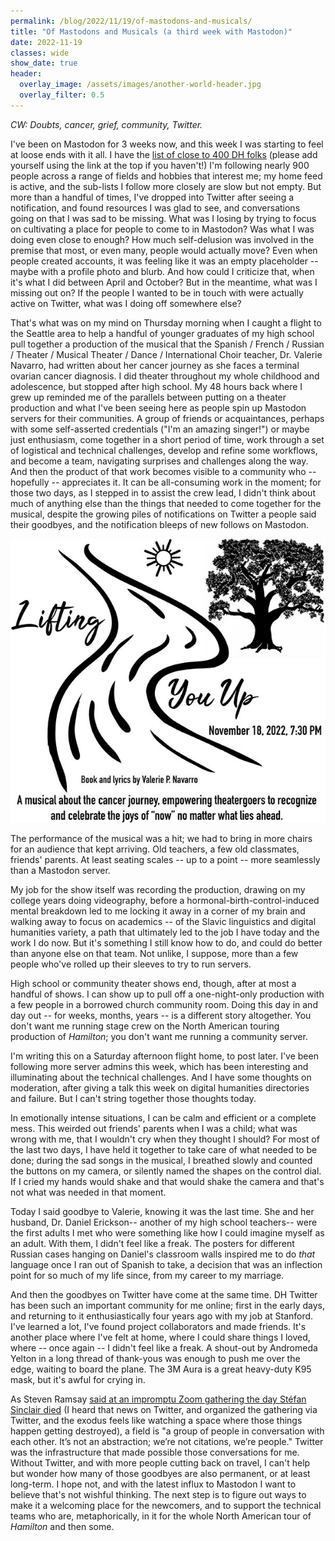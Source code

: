 ```yaml
---
permalink: /blog/2022/11/19/of-mastodons-and-musicals/
title: "Of Mastodons and Musicals (a third week with Mastodon)"
date: 2022-11-19
classes: wide
show_date: true
header:
  overlay_image: /assets/images/another-world-header.jpg
  overlay_filter: 0.5
---
```


*CW: Doubts, cancer, grief, community, Twitter.*

I've been on Mastodon for 3 weeks now, and this week I was starting to feel at loose ends with it all. I have the [list of close to 400 DH folks](https://tinyurl.com/dhmastodon) (please add yourself using the link at the top if you haven't!) I'm following nearly 900 people across a range of fields and hobbies that interest me; my home feed is active, and the sub-lists I follow more closely are slow but not empty. But more than a handful of times, I've dropped into Twitter after seeing a notification, and found resources I was glad to see, and conversations going on that I was sad to be missing. What was I losing by trying to focus on cultivating a place for people to come to in Mastodon? Was what I was doing even close to enough? How much self-delusion was involved in the premise that most, or even many, people would actually move? Even when people created accounts, it was feeling like it was an empty placeholder -- maybe with a profile photo and blurb. And how could I criticize that, when it's what I did between April and October? But in the meantime, what was I missing out on? If the people I wanted to be in touch with were actually active on Twitter, what was I doing off somewhere else?

That's what was on my mind on Thursday morning when I caught a flight to the Seattle area to help a handful of younger graduates of my high school pull together a production of the musical that the Spanish / French / Russian / Theater / Musical Theater / Dance / International Choir teacher, Dr. Valerie Navarro, had written about her cancer journey as she faces a terminal ovarian cancer diagnosis. I did theater throughout my whole childhood and adolescence, but stopped after high school. My 48 hours back where I grew up reminded me of the parallels between putting on a theater production and what I've been seeing here as people spin up Mastodon servers for their communities. A group of friends or acquaintances, perhaps with some self-asserted credentials ("I'm an amazing singer!") or maybe just enthusiasm, come together in a short period of time, work through a set of logistical and technical challenges, develop and refine some workflows, and become a team, navigating surprises and challenges along the way. And then the product of that work becomes visible to a community who -- hopefully -- appreciates it. It can be all-consuming work in the moment; for those two days, as I stepped in to assist the crew lead, I didn't think about much of anything else than the things that needed to come together for the musical, despite the growing piles of notifications on Twitter a people said their goodbyes, and the notification bleeps of new follows on Mastodon.


<img src="/assets/images/lifting_you_up_poster.jpg" alt="The poster for the musical Lifting You Up, with a sun, a river, and an oak tree and the text 'A musical about the cancer journey, empowering theatergoers to recognize and celebrate the joys of now whatever lies ahead.'"></a>


The performance of the musical was a hit; we had to bring in more chairs for an audience that kept arriving. Old teachers, a few old classmates, friends' parents. At least seating scales -- up to a point -- more seamlessly than a Mastodon server. 

My job for the show itself was recording the production, drawing on my college years doing videography, before a hormonal-birth-control-induced mental breakdown led to me locking it away in a corner of my brain and walking away to focus on academics -- of the Slavic linguistics and digital humanities variety, a path that ultimately led to the job I have today and the work I do now. But it's something I still know how to do, and could do better than anyone else on that team. Not unlike, I suppose, more than a few people who've rolled up their sleeves to try to run servers.

High school or community theater shows end, though, after at most a handful of shows. I can show up to pull off a one-night-only production with a few people in a borrowed church community room. Doing this day in and day out -- for weeks, months, years -- is a different story altogether. You don't want me running stage crew on the North American touring production of *Hamilton*; you don't want me running a community server.

I'm writing this on a Saturday afternoon flight home, to post later. I've been following more server admins this week, which has been interesting and illuminating about the technical challenges. And I have some thoughts on moderation, after giving a talk this week on digital humanities directories and failure. But I can't string together those thoughts today.

In emotionally intense situations, I can be calm and efficient or a complete mess. This weirded out friends' parents when I was a child; what was wrong with me, that I wouldn't cry when they thought I should? For most of the last two days, I have held it together to take care of what needed to be done; during the sad songs in the musical, I breathed slowly and counted the buttons on my camera, or silently named the shapes on the control dial. If I cried my hands would shake and that would shake the camera and that's not what was needed in that moment.

Today I said goodbye to Valerie, knowing it was the last time. She and her husband, Dr. Daniel Erickson-- another of my high school teachers-- were the first adults I met who were something like how I could imagine myself as an adult. With them, I didn't feel like a freak. The posters for different Russian cases hanging on Daniel's classroom walls inspired me to do *that* language once I ran out of Spanish to take, a decision that was an inflection point for so much of my life since, from my career to my marriage.

And then the goodbyes on Twitter have come at the same time. DH Twitter has been such an important community for me online; first in the early days, and returning to it enthusiastically four years ago with my job at Stanford. I've learned a lot, I've found project collaborators and made friends. It's another place where I've felt at home, where I could share things I loved, where -- once again -- I didn't feel like a freak. A shout-out by Andromeda Yelton in a long thread of thank-yous was enough to push me over the edge, waiting to board the plane. The 3M Aura is a great heavy-duty K95 mask, but it's awful for crying in.

As Steven Ramsay [said at an impromptu Zoom gathering the day Stéfan Sinclair died](https://datasittersclub.github.io/site/dsc6.html#dear-reader) (I heard that news on Twitter, and organized the gathering via Twitter, and the exodus feels like watching a space where those things happen getting destroyed), a field is "a group of people in conversation with each other. It’s not an abstraction; we’re not citations, we’re people." Twitter was the infrastructure that made possible those conversations for me. Without Twitter, and with more people cutting back on travel, I can't help but wonder how many of those goodbyes are also permanent, or at least long-term. I hope not, and with the latest influx to Mastodon I want to believe that's not wishful thinking. The next step is to figure out ways to make it a welcoming place for the newcomers, and to support the technical teams who are, metaphorically, in it for the whole North American tour of *Hamilton* and then some.